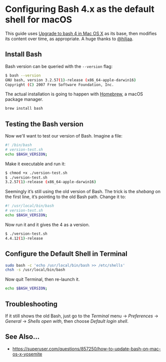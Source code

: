 # Configuring Bash 4.x as the default shell for macOS

This guide uses [Upgrade to bash 4 in Mac OS X](http://clubmate.fi/upgrade-to-bash-4-in-mac-os-x/) as its base, then modifies its content over time, as appropriate. A huge thanks to [@hiljaa](https://twitter.com/hiljaa).

## Install Bash

Bash version can be queried with the `--version` flag:

```bash
$ bash --version
GNU bash, version 3.2.57(1)-release (x86_64-apple-darwin16)
Copyright (C) 2007 Free Software Foundation, Inc.
```

The actual installation is going to happen with [Homebrew](https://brew.sh), a macOS package manager.

```bash
brew install bash
```

## Testing the Bash version

Now we'll want to test our version of Bash. Imagine a file:

```bash
#! /bin/bash
# version-test.sh
echo $BASH_VERSION;
```

Make it executable and run it:

```bash
$ chmod +x ./version-test.sh
$ ./version-test.sh
3.2.57(1)-release (x86_64-apple-darwin16)
```

Seemingly it’s still using the old version of Bash. The trick is the _shebang_ on the first line, it’s pointing to the old Bash path. Change it to:

```bash
#! /usr/local/bin/bash
# version-test.sh
echo $BASH_VERSION;
```

Now run it and it gives the 4 as a version.

```bash
$ ./version-test.sh
4.4.12(1)-release
```

## Configure the Default Shell in Terminal

```bash
sudo bash -c 'echo /usr/local/bin/bash >> /etc/shells'
chsh -s /usr/local/bin/bash 
```

Now quit Terminal, then re-launch it.

```bash
echo $BASH_VERSION;
```

## Troubleshooting

If it still shows the old Bash, just go to the _Terminal_ menu → _Preferences_ → _General_ → _Shells open with_, then choose _Default login shell_.

## See Also…

* https://superuser.com/questions/857250/how-to-update-bash-on-mac-os-x-yosemite
